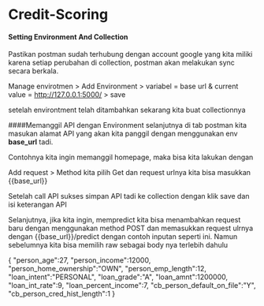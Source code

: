 # Credit-Scoring

#### Setting Environment And Collection

Pastikan postman sudah terhubung dengan account google yang kita miliki karena setiap perubahan di collection, postman akan melakukan sync secara berkala.

Manage envirotmen > Add Environment > variabel = base url & current value = http://127.0.0.1:5000/ > save

setelah environtment telah ditambahkan sekarang kita buat collectionnya


####Memanggil API dengan Environment
selanjutnya di tab postman kita masukan alamat API yang akan kita panggil dengan menggunakan env <b>base_url</b> tadi.

Contohnya kita ingin memanggil homepage, maka bisa kita lakukan dengan

Add request > Method kita pilih Get dan request urlnya kita bisa masukkan {{base_url}}

Setelah call API sukses simpan API tadi ke collection dengan klik save dan isi keterangan API


Selanjutnya, jika kita ingin, mempredict kita bisa menambahkan request baru dengan menggunakan method POST dan memasukkan request ulrnya dengan {{base_url}}/predict dengan contoh inputan seperti ini. Namun sebelumnya kita bisa memilih raw sebagai body nya terlebih dahulu


{
    "person_age":27,
    "person_income":12000,
    "person_home_ownership":"OWN",
    "person_emp_length":12,
    "loan_intent":"PERSONAL",
    "loan_grade":"A",
    "loan_amnt":1200000,
    "loan_int_rate":9,
    "loan_percent_income":7,
    "cb_person_default_on_file":"Y",
    "cb_person_cred_hist_length":1
}
